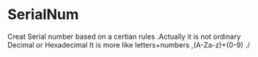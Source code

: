 # SerialNum
Creat Serial number based on a certian  rules .Actually it is not ordinary Decimal  or Hexadecimal  It is more like letters+numbers ,(A-Za-z)+(0-9) ./ 
